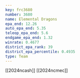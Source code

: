 ```yaml
---
key: frc3680
number: 3680
name: Elemental Dragons
epa_end: 12.26
auto_epa_end: 5.35
teleop_epa_end: 5.6
endgame_epa_end: 1.32
winrate: 0.4677
district_epa_rank: 39
district_epa_percentile: 0.4935
type: Team
---
```

[[2024ncash]]
[[2024ncmec]]
